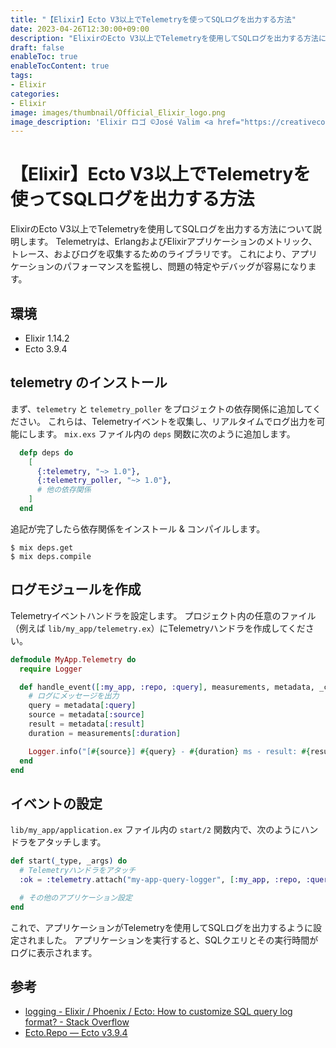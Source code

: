 ```yaml
---
title: "【Elixir】Ecto V3以上でTelemetryを使ってSQLログを出力する方法"
date: 2023-04-26T12:30:00+09:00
description: "ElixirのEcto V3以上でTelemetryを使用してSQLログを出力する方法について説明します。"
draft: false
enableToc: true
enableTocContent: true
tags: 
- Elixir
categories: 
- Elixir
image: images/thumbnail/Official_Elixir_logo.png
image_description: 'Elixir ロゴ ©José Valim <a href="https://creativecommons.org/licenses/by-sa/4.0" target="_blank" rel="nofollow noopener">CC 表示-継承 4.0</a>'
---
```


# 【Elixir】Ecto V3以上でTelemetryを使ってSQLログを出力する方法
ElixirのEcto V3以上でTelemetryを使用してSQLログを出力する方法について説明します。
Telemetryは、ErlangおよびElixirアプリケーションのメトリック、トレース、およびログを収集するためのライブラリです。
これにより、アプリケーションのパフォーマンスを監視し、問題の特定やデバッグが容易になります。

## 環境
* Elixir 1.14.2
* Ecto 3.9.4

## telemetry のインストール
まず、`telemetry` と `telemetry_poller` をプロジェクトの依存関係に追加してください。
これらは、Telemetryイベントを収集し、リアルタイムでログ出力を可能にします。
`mix.exs` ファイル内の `deps` 関数に次のように追加します。

```mix.exs
  defp deps do
    [
      {:telemetry, "~> 1.0"},
      {:telemetry_poller, "~> 1.0"},
      # 他の依存関係
    ]
  end
```

追記が完了したら依存関係をインストール & コンパイルします。
```
$ mix deps.get
$ mix deps.compile
```

## ログモジュールを作成
Telemetryイベントハンドラを設定します。
プロジェクト内の任意のファイル（例えば `lib/my_app/telemetry.ex`）にTelemetryハンドラを作成してください。

```lib/my_app/telemetry.ex
defmodule MyApp.Telemetry do
  require Logger

  def handle_event([:my_app, :repo, :query], measurements, metadata, _config) do
    # ログにメッセージを出力
    query = metadata[:query]
    source = metadata[:source]
    result = metadata[:result]
    duration = measurements[:duration]

    Logger.info("[#{source}] #{query} - #{duration} ms - result: #{result}")
  end
end
```

## イベントの設定
`lib/my_app/application.ex` ファイル内の `start/2` 関数内で、次のようにハンドラをアタッチします。

```lib/my_app/application.ex
def start(_type, _args) do
  # Telemetryハンドラをアタッチ
  :ok = :telemetry.attach("my-app-query-logger", [:my_app, :repo, :query], &MyApp.Telemetry.handle_event/4, nil)

  # その他のアプリケーション設定
end
```

これで、アプリケーションがTelemetryを使用してSQLログを出力するように設定されました。
アプリケーションを実行すると、SQLクエリとその実行時間がログに表示されます。

## 参考
* <a href="https://stackoverflow.com/questions/56601417/elixir-phoenix-ecto-how-to-customize-sql-query-log-format" target="_blank" rel="nofollow noopener">logging - Elixir / Phoenix / Ecto: How to customize SQL query log format? - Stack Overflow</a>
* <a href="https://hexdocs.pm/ecto/3.9.4/Ecto.Repo.html#module-telemetry-events" target="_blank" rel="nofollow noopener">Ecto.Repo — Ecto v3.9.4</a>